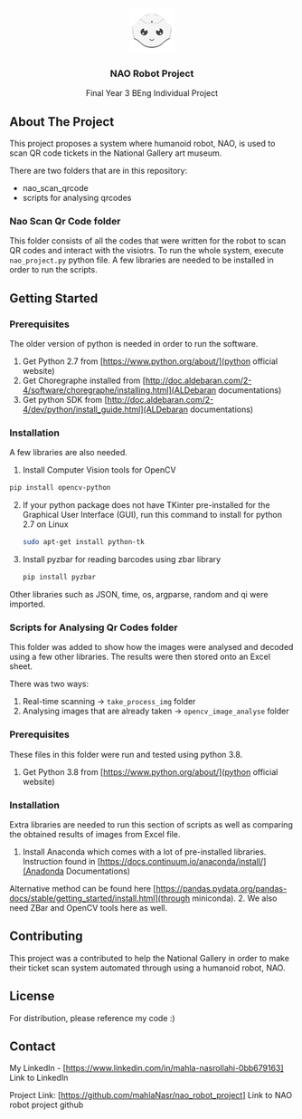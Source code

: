 

<!-- PROJECT LOGO -->
<br />
<p align="center">
  <a href="https://github.com/mahlaNasr/nao_robot_project">
    <img src="nao_logo.png" alt="Logo" width="80" height="80">
  </a>

  <h3 align="center">NAO Robot Project</h3>

  <p align="center">
    Final Year 3 BEng Individual Project
    <br />
  </p>
</p>







<!-- ABOUT THE PROJECT -->
## About The Project

This project proposes a system where humanoid robot, NAO, is used to scan QR code tickets in the National Gallery art museum.

There are two folders that are in this repository:
* nao_scan_qrcode
* scripts for analysing qrcodes


### Nao Scan Qr Code folder

This folder consists of all the codes that were written for the robot to scan QR codes and interact with the visiotrs.
To run the whole system, execute `nao_project.py` python file. A few libraries are needed to be installed in order to run the scripts.




<!-- GETTING STARTED -->
## Getting Started

### Prerequisites

The older version of python is needed in order to run the software.
1. Get Python 2.7 from [https://www.python.org/about/](python official website)
2. Get Choregraphe installed from [http://doc.aldebaran.com/2-4/software/choregraphe/installing.html](ALDebaran documentations)
3. Get python SDK from [http://doc.aldebaran.com/2-4/dev/python/install_guide.html](ALDebaran documentations)



### Installation

A few libraries are also needed.

1. Install Computer Vision tools for OpenCV
  ```sh
  pip install opencv-python
  ```
2. If your python package does not have TKinter pre-installed for the Graphical User Interface (GUI), run this command to install for python 2.7 on Linux
   ```sh
   sudo apt-get install python-tk
   ```
3. Install pyzbar for reading barcodes using zbar library
   ```sh
   pip install pyzbar
   ```
   
Other libraries such as JSON, time, os, argparse, random and qi were imported.




### Scripts for Analysing Qr Codes folder

This folder was added to show how the images were analysed and decoded using a few other libraries. The results were then stored onto an Excel sheet.

There was two ways:
1. Real-time scanning -> `take_process_img` folder
2. Analysing images that are already taken -> `opencv_image_analyse` folder
 


### Prerequisites

These files in this folder were run and tested using python 3.8. 
1. Get Python 3.8 from [https://www.python.org/about/](python official website)



### Installation

Extra libraries are needed to run this section of scripts as well as comparing the obtained results of images from Excel file.

1. Install Anaconda which comes with a lot of pre-installed libraries. Instruction found in [https://docs.continuum.io/anaconda/install/](Anadonda Documentations)

  Alternative method can be found here [https://pandas.pydata.org/pandas-docs/stable/getting_started/install.html](through miniconda).
2. We also need ZBar and OpenCV tools here as well.




<!-- CONTRIBUTING -->
## Contributing

This project was a contributed to help the National Gallery in order to make their ticket scan system automated through using a humanoid robot, NAO.



<!-- LICENSE -->
## License

For distribution, please reference my code :)


<!-- CONTACT -->
## Contact

My LinkedIn - [https://www.linkedin.com/in/mahla-nasrollahi-0bb679163] Link to LinkedIn

Project Link: [https://github.com/mahlaNasr/nao_robot_project] Link to NAO robot project github


